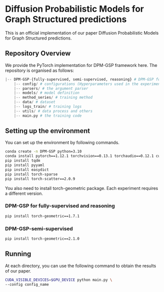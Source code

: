 # Diffusion Probabilistic Models for Graph Structured predictions
This is an official implementation of our paper Diffusion Probabilistic Models for Graph Structured predictions.

## Repository Overview
We provide the PyTorch implementation for DPM-GSP framework here. The repository is organised as follows:

```python
|-- DPM-GSP-{fully-supervised, semi-supervised, reasoning} # DPM-GSP for supervised node classification, semi-supervised node classification, and reasoning tasks
    |-- config/ # configurations (Hyperparameters used in the experiments are specified in the Appendix C of our paper.)
    |-- parsers/ # the argument parser
    |-- models/ # model definition
    |-- method_series/ # training method
    |-- data/ # dataset
    |-- logs_train/ # training logs
    |-- utils/ # data process and others
    |-- main.py # the training code
```

## Setting up the environment
You can set up the environment by following commands. 

```sh
conda create -n DPM-GSP python=3.10
conda install pytorch==1.12.1 torchvision==0.13.1 torchaudio==0.12.1 cudatoolkit=11.3 -c pytorch
pip install tqdm
pip install pyyaml
pip install easydict
pip install torch-sparse
pip install torch-scatter==2.0.9
```
You also need to install torch-geometric package. Each experiment requires a different version.

### DPM-GSP for fully-supervised and reasoning  
```sh
pip install torch-geometric==1.7.1
```

### DPM-GSP-semi-supervised  
```sh
pip install torch-geometric==2.1.0
```

## Running
At each directory, you can use the following command to obtain the results of our paper.

```sh
CUDA_VISIBLE_DEVICES=$GPU_DEVICE python main.py \
--config config_name
```
